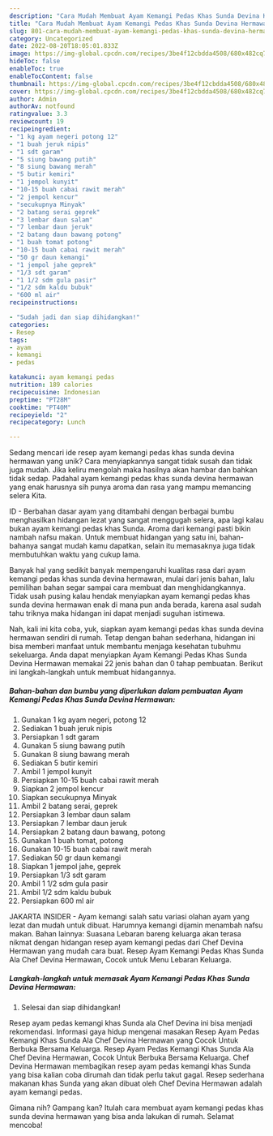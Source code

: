 ```yaml
---
description: "Cara Mudah Membuat Ayam Kemangi Pedas Khas Sunda Devina Hermawan yang Enak"
title: "Cara Mudah Membuat Ayam Kemangi Pedas Khas Sunda Devina Hermawan yang Enak"
slug: 801-cara-mudah-membuat-ayam-kemangi-pedas-khas-sunda-devina-hermawan-yang-enak
category: Uncategorized
date: 2022-08-20T18:05:01.833Z
image: https://img-global.cpcdn.com/recipes/3be4f12cbdda4508/680x482cq70/ayam-kemangi-pedas-khas-sunda-devina-hermawan-foto-resep-utama.jpg
hideToc: false
enableToc: true
enableTocContent: false
thumbnail: https://img-global.cpcdn.com/recipes/3be4f12cbdda4508/680x482cq70/ayam-kemangi-pedas-khas-sunda-devina-hermawan-foto-resep-utama.jpg
cover: https://img-global.cpcdn.com/recipes/3be4f12cbdda4508/680x482cq70/ayam-kemangi-pedas-khas-sunda-devina-hermawan-foto-resep-utama.jpg
author: Admin
authorAv: notfound
ratingvalue: 3.3
reviewcount: 19
recipeingredient:
- "1 kg ayam negeri potong 12"
- "1 buah jeruk nipis"
- "1 sdt garam"
- "5 siung bawang putih"
- "8 siung bawang merah"
- "5 butir kemiri"
- "1 jempol kunyit"
- "10-15 buah cabai rawit merah"
- "2 jempol kencur"
- "secukupnya Minyak"
- "2 batang serai geprek"
- "3 lembar daun salam"
- "7 lembar daun jeruk"
- "2 batang daun bawang potong"
- "1 buah tomat potong"
- "10-15 buah cabai rawit merah"
- "50 gr daun kemangi"
- "1 jempol jahe geprek"
- "1/3 sdt garam"
- "1 1/2 sdm gula pasir"
- "1/2 sdm kaldu bubuk"
- "600 ml air"
recipeinstructions:

- "Sudah jadi dan siap dihidangkan!"
categories:
- Resep
tags:
- ayam
- kemangi
- pedas

katakunci: ayam kemangi pedas 
nutrition: 189 calories
recipecuisine: Indonesian
preptime: "PT28M"
cooktime: "PT40M"
recipeyield: "2"
recipecategory: Lunch

---
```





Sedang mencari ide resep ayam kemangi pedas khas sunda devina hermawan yang unik? Cara menyiapkannya sangat tidak susah dan tidak juga mudah. Jika keliru mengolah maka hasilnya akan hambar dan bahkan tidak sedap. Padahal ayam kemangi pedas khas sunda devina hermawan yang enak harusnya sih punya aroma dan rasa yang mampu memancing selera Kita.





ID - Berbahan dasar ayam yang ditambahi dengan berbagai bumbu menghasilkan hidangan lezat yang sangat menggugah selera, apa lagi kalau bukan ayam kemangi pedas khas Sunda. Aroma dari kemangi pasti bikin nambah nafsu makan. Untuk membuat hidangan yang satu ini, bahan-bahanya sangat mudah kamu dapatkan, selain itu memasaknya juga tidak membutuhkan waktu yang cukup lama.

Banyak hal yang sedikit banyak mempengaruhi kualitas rasa dari ayam kemangi pedas khas sunda devina hermawan, mulai dari jenis bahan, lalu pemilihan bahan segar sampai cara membuat dan menghidangkannya. Tidak usah pusing kalau hendak menyiapkan ayam kemangi pedas khas sunda devina hermawan enak di mana pun anda berada, karena asal sudah tahu triknya maka hidangan ini dapat menjadi suguhan istimewa.






Nah, kali ini kita coba, yuk, siapkan ayam kemangi pedas khas sunda devina hermawan sendiri di rumah. Tetap dengan bahan sederhana, hidangan ini bisa memberi manfaat untuk membantu menjaga kesehatan tubuhmu sekeluarga. Anda dapat menyiapkan Ayam Kemangi Pedas Khas Sunda Devina Hermawan memakai 22 jenis bahan dan 0 tahap pembuatan. Berikut ini langkah-langkah untuk membuat hidangannya.

<!--inarticleads1-->

##### Bahan-bahan dan bumbu yang diperlukan dalam pembuatan Ayam Kemangi Pedas Khas Sunda Devina Hermawan:

1. Gunakan 1 kg ayam negeri, potong 12
1. Sediakan 1 buah jeruk nipis
1. Persiapkan 1 sdt garam
1. Gunakan 5 siung bawang putih
1. Gunakan 8 siung bawang merah
1. Sediakan 5 butir kemiri
1. Ambil 1 jempol kunyit
1. Persiapkan 10-15 buah cabai rawit merah
1. Siapkan 2 jempol kencur
1. Siapkan secukupnya Minyak
1. Ambil 2 batang serai, geprek
1. Persiapkan 3 lembar daun salam
1. Persiapkan 7 lembar daun jeruk
1. Persiapkan 2 batang daun bawang, potong
1. Gunakan 1 buah tomat, potong
1. Gunakan 10-15 buah cabai rawit merah
1. Sediakan 50 gr daun kemangi
1. Siapkan 1 jempol jahe, geprek
1. Persiapkan 1/3 sdt garam
1. Ambil 1 1/2 sdm gula pasir
1. Ambil 1/2 sdm kaldu bubuk
1. Persiapkan 600 ml air


JAKARTA INSIDER - Ayam kemangi salah satu variasi olahan ayam yang lezat dan mudah untuk dibuat. Harumnya kemangi dijamin menambah nafsu makan. Bahan lainnya: Suasana Lebaran bareng keluarga akan terasa nikmat dengan hidangan resep ayam kemangi pedas dari Chef Devina Hermawan yang mudah cara buat. Resep Ayam Kemangi Pedas Khas Sunda Ala Chef Devina Hermawan, Cocok untuk Menu Lebaran Keluarga. 

<!--inarticleads2-->

##### Langkah-langkah untuk memasak Ayam Kemangi Pedas Khas Sunda Devina Hermawan:


1. Selesai dan siap dihidangkan!

Resep ayam pedas kemangi khas Sunda ala Chef Devina ini bisa menjadi rekomendasi. Informasi gaya hidup mengenai masakan Resep Ayam Pedas Kemangi Khas Sunda Ala Chef Devina Hermawan yang Cocok Untuk Berbuka Bersama Keluarga. Resep Ayam Pedas Kemangi Khas Sunda Ala Chef Devina Hermawan, Cocok Untuk Berbuka Bersama Keluarga. Chef Devina Hermawan membagikan resep ayam pedas kemangi khas Sunda yang bisa kalian coba dirumah dan tidak perlu takut gagal. Resep sederhana makanan khas Sunda yang akan dibuat oleh Chef Devina Hermawan adalah ayam kemangi pedas. 

Gimana nih? Gampang kan? Itulah cara membuat ayam kemangi pedas khas sunda devina hermawan yang bisa anda lakukan di rumah. Selamat mencoba!

